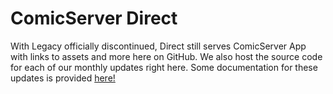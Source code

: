 # ComicServer Direct
With Legacy officially discontinued, Direct still serves ComicServer App with links to assets and more here on GitHub.
We also host the source code for each of our monthly updates right here. Some documentation for these updates is provided <a href="https://wel3.com/legacy" target="_blank">here!</a>
